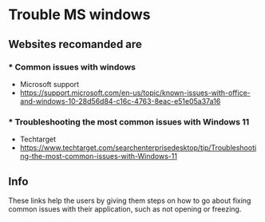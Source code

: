# Trouble MS windows


 ## Websites recomanded are 



### * Common issues with windows
  - Microsoft support
  - https://support.microsoft.com/en-us/topic/known-issues-with-office-and-windows-10-28d56d84-c16c-4763-8eac-e51e05a37a16

### * Troubleshooting the most common issues with Windows 11
  - Techtarget
  - https://www.techtarget.com/searchenterprisedesktop/tip/Troubleshooting-the-most-common-issues-with-Windows-11


## Info 

 These links help the users by giving them steps
 on how to go about fixing common issues with their application,
 such as not opening or freezing.
